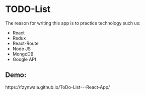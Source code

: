 <h1>TODO-List</h1>
The reason for writing this app is to practice technology such us:
<ul>
<li>React</li>
<li>Redux</li>
<li>React-Route</li>
<li>Node JS</li>
<li>MongoDB</li>
<li>Google API</li>
</ul>
<h2>Demo:</h2>
https://fzynwala.github.io/ToDo-List---React-App/
